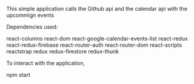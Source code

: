 
This simple application calls the Github api 
and the calendar api with the upcommign events


Dependencies used:

react-columns
react-dom
react-google-calendar-events-list
react-redux
react-redux-firebase
react-router-auth
react-router-dom
react-scripts
reactstrap
redux
redux-firestore
redux-thunk

To interact with the application,

npm start